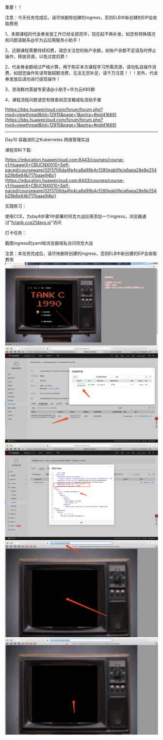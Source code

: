 重要！！

注意：今天任务完成后，请尽快删除创建的ingress，否则ELB中新创建的EIP会收取费用

1、本期课程的代金券发放工作已经全部完毕，现在起不再补发，如您有特殊情况和问题请联系@华为云应用服务小助手！

2、近期课程需要持续扣费，请您关注您的账户余额，如账户余额不足请及时停止操作，释放资源，以免过度扣费！

2、代金券金额经过严格计算，用于购买本次课程学习所需资源，请勿私自操作消费，如因您操作失误导致超额消费，无法无您补足，请千万注意！！！另外，代金券发放后请勿进行提现操作！

3、咨询群内答疑专家请@小助手=华为云K8S群

4、课程流程问题请您有限查阅百宝箱或私信助手酱

[https://bbs.huaweicloud.com/forum/forum.php?mod=viewthread&tid=12915&page=1&extra=#pid41669](https://bbs.huaweicloud.com/forum/forum.php?mod=viewthread&tid=12915&page=1&extra=#pid41669)

----------------------------

Day10 容器进阶之Kubernetes 网络管理实战

课程资料下载:

[https://education.huaweicloud.com:8443/courses/course-v1:HuaweiX+CBUCNXI010+Self-paced/courseware/02f3706da4fe4ca8a99b4cf280eab0fe/a6aea28e8e254b29b6e64b717baae94b/](https://education.huaweicloud.com:8443/courses/course-v1:HuaweiX+CBUCNXI010+Self-paced/courseware/02f3706da4fe4ca8a99b4cf280eab0fe/a6aea28e8e254b29b6e64b717baae94b/)

实践练习：

使用CCE，为day8步骤1中部署的坦克大战应用添加一个ingress，浏览器通过"[fctank.cce21days.io](http://fctank.cce21days.io)"访问

打卡任务：

截图ingress的yaml和浏览器域名访问坦克大战

注意：本任务完成后，请尽快删除创建的ingress，否则ELB中新创建的EIP会收取费用
![](https://raw.githubusercontent.com/latermonk/Container_21DAY/master/DAY10/PNG/DAY1000.jpg)
![](https://raw.githubusercontent.com/latermonk/Container_21DAY/master/DAY10/PNG/DAY1001.png)
![](https://raw.githubusercontent.com/latermonk/Container_21DAY/master/DAY10/PNG/DAY1002.png)
![](https://raw.githubusercontent.com/latermonk/Container_21DAY/master/DAY10/PNG/DAY1003.png)
![](https://raw.githubusercontent.com/latermonk/Container_21DAY/master/DAY10/PNG/DAY1004.png)
